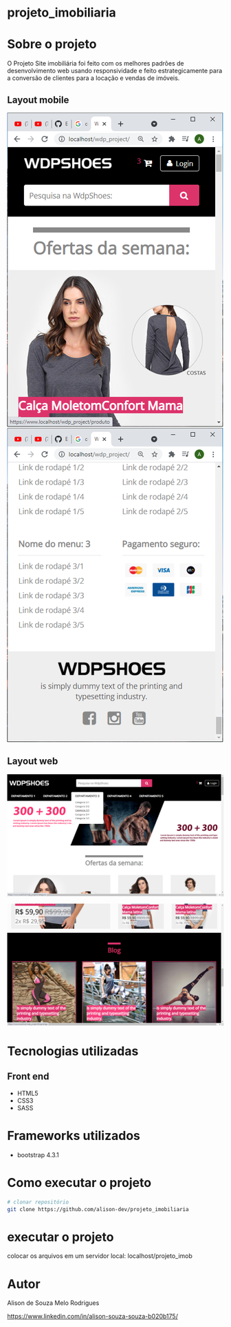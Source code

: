 # projeto_imobiliaria

# Sobre o projeto

O Projeto Site imobiliária foi feito com os melhores padrões de desenvolvimento web usando responsividade e feito estrategicamente para a conversão de clientes para a locação e vendas de imóveis.

## Layout mobile
![Mobile_1](https://github.com/alison-dev/wdpshoes/blob/master/mobile1/2021-09-27%20(8).png) ![Mobile_2](https://github.com/alison-dev/wdpshoes/blob/master/mobile2/2021-09-27%20(10).png)

## Layout web
![Web_1](https://github.com/alison-dev/wdpshoes/blob/master/web1/2021-09-27.png)

![Web_2](https://github.com/alison-dev/wdpshoes/blob/master/web2/2021-09-27%20(2).png)


# Tecnologias utilizadas
## Front end
- HTML5
- CSS3
- SASS

# Frameworks utilizados
- bootstrap 4.3.1

# Como executar o projeto

```bash
# clonar repositório
git clone https://github.com/alison-dev/projeto_imobiliaria
```

# executar o projeto
colocar os arquivos em um servidor local: localhost/projeto_imob

# Autor

Alison de Souza Melo Rodrigues

https://www.linkedin.com/in/alison-souza-souza-b020b175/

